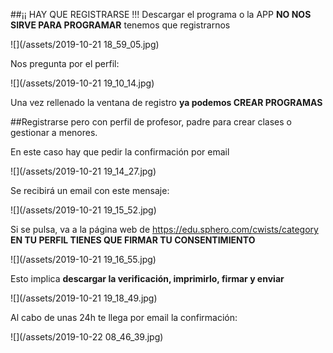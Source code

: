 ##¡¡ HAY QUE REGISTRARSE !!!
Descargar el programa o la APP **NO NOS SIRVE PARA PROGRAMAR** tenemos que registrarnos

![](/assets/2019-10-21 18_59_05.jpg)

Nos pregunta por el perfil:

![](/assets/2019-10-21 19_10_14.jpg)

Una vez rellenado la ventana de registro **ya podemos CREAR PROGRAMAS** 

##Registrarse pero con perfil de profesor, padre para crear clases o gestionar a menores.

En este caso hay que pedir la confirmación por email

![](/assets/2019-10-21 19_14_27.jpg)

Se recibirá un email con este mensaje:

![](/assets/2019-10-21 19_15_52.jpg)

Si se pulsa, va a la página web de https://edu.sphero.com/cwists/category **EN TU PERFIL TIENES QUE FIRMAR TU CONSENTIMIENTO**

![](/assets/2019-10-21 19_16_55.jpg)

Esto implica **descargar la verificación, imprimirlo, firmar y enviar**

![](/assets/2019-10-21 19_18_49.jpg)

Al cabo de unas 24h te llega por email la confirmación:

![](/assets/2019-10-22 08_46_39.jpg)